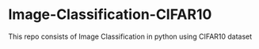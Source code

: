# Image-Classification-CIFAR10
This repo consists of Image Classification in python using CIFAR10 dataset
